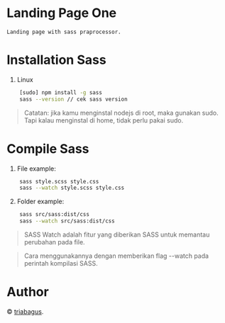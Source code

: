 # Landing Page One
    Landing page with sass praprocessor.
# Installation Sass 
1. Linux
```bash
    [sudo] npm install -g sass 
    sass --version // cek sass version
```
>Catatan: jika kamu menginstal nodejs di root, maka gunakan sudo. Tapi kalau menginstal di home, tidak perlu pakai sudo.
# Compile Sass
1. File
example:
```bash 
    sass style.scss style.css
    sass --watch style.scss style.css
```
2. Folder
example:
```bash
    sass src/sass:dist/css 
    sass --watch src/sass:dist/css
```
>SASS Watch adalah fitur yang diberikan SASS untuk memantau perubahan pada file.

>Cara menggunakannya dengan memberikan flag --watch pada perintah kompilasi SASS.
# Author
&copy; [triabagus](https://github.com/triabagus/).